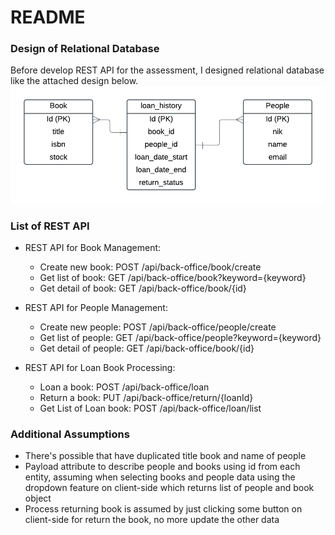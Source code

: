 # README

### Design of Relational Database
Before develop REST API for the assessment, I designed relational database like the attached design below.
![image](./src/main/resources/design_db.png)

### List of REST API

* REST API for Book Management: 

  * Create new book: POST /api/back-office/book/create 
  * Get list of book: GET /api/back-office/book?keyword={keyword}
  * Get detail of book: GET /api/back-office/book/{id}


* REST API for People Management: 

  * Create new people: POST /api/back-office/people/create 
  * Get list of people: GET /api/back-office/people?keyword={keyword}
  * Get detail of people:  GET /api/back-office/book/{id}


* REST API for Loan Book Processing: 

  * Loan a book: POST /api/back-office/loan
  * Return a book: PUT /api/back-office/return/{loanId}
  * Get List of Loan book:  POST /api/back-office/loan/list

### Additional Assumptions

* There's possible that have duplicated title book and name of people
* Payload attribute to describe people and books using id from each entity, assuming when selecting books and people data using the dropdown feature on client-side which returns list of people and book object 
* Process returning book is assumed by just clicking some button on client-side for return the book, no more update the other data
